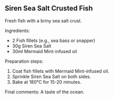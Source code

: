 ## Siren Sea Salt Crusted Fish

Fresh fish with a briny sea salt crust.

Ingredients:

* 2 Fish fillets (e.g., sea bass or snapper)
* 30g Siren Sea Salt
* 30ml Mermaid Mint-infused oil

Preparation steps:

1. Coat fish fillets with Mermaid Mint-infused oil.
2. Sprinkle Siren Sea Salt on both sides.
3. Bake at 180°C for 15-20 minutes.

Final comments: A taste of the ocean.

